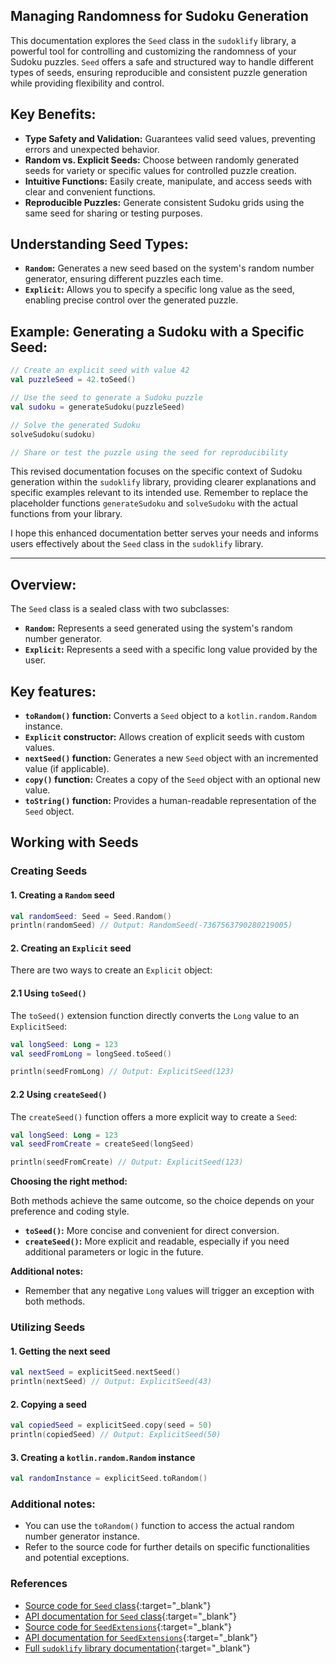 ## Managing Randomness for Sudoku Generation

This documentation explores the `Seed` class in the `sudoklify` library, a powerful tool for
controlling and customizing the randomness of your Sudoku puzzles. `Seed` offers a safe and
structured way to handle different types of seeds, ensuring reproducible and consistent puzzle
generation while providing flexibility and control.

## Key Benefits:

* **Type Safety and Validation:** Guarantees valid seed values, preventing errors and unexpected
  behavior.
* **Random vs. Explicit Seeds:** Choose between randomly generated seeds for variety or specific
  values for controlled puzzle creation.
* **Intuitive Functions:** Easily create, manipulate, and access seeds with clear and convenient
  functions.
* **Reproducible Puzzles:** Generate consistent Sudoku grids using the same seed for sharing or
  testing purposes.

## Understanding Seed Types:

* **`Random`:** Generates a new seed based on the system's random number generator, ensuring
  different puzzles each time.
* **`Explicit`:** Allows you to specify a specific long value as the seed, enabling precise control
  over the generated puzzle.

## Example: Generating a Sudoku with a Specific Seed:

```kotlin
// Create an explicit seed with value 42
val puzzleSeed = 42.toSeed()

// Use the seed to generate a Sudoku puzzle
val sudoku = generateSudoku(puzzleSeed)

// Solve the generated Sudoku
solveSudoku(sudoku)

// Share or test the puzzle using the seed for reproducibility
```

This revised documentation focuses on the specific context of Sudoku generation within
the `sudoklify` library, providing clearer explanations and specific examples relevant to its
intended use. Remember to replace the placeholder functions `generateSudoku` and `solveSudoku` with
the actual functions from your library.

I hope this enhanced documentation better serves your needs and informs users effectively about
the `Seed` class in the `sudoklify` library.


---

## **Overview:**

The `Seed` class is a sealed class with two subclasses:

* **`Random`:** Represents a seed generated using the system's random number generator.
* **`Explicit`:** Represents a seed with a specific long value provided by the user.

## **Key features:**

* **`toRandom()` function:** Converts a `Seed` object to a `kotlin.random.Random` instance.
* **`Explicit` constructor:** Allows creation of explicit seeds with custom values.
* **`nextSeed()` function:** Generates a new `Seed` object with an incremented value (if
  applicable).
* **`copy()` function:** Creates a copy of the `Seed` object with an optional new value.
* **`toString()` function:** Provides a human-readable representation of the `Seed` object.


## **Working with Seeds**

### **Creating Seeds**

#### 1. **Creating a `Random` seed**

```kotlin
val randomSeed: Seed = Seed.Random()
println(randomSeed) // Output: RandomSeed(-7367563790280219005)
```

#### 2. **Creating an `Explicit` seed**

There are two ways to create an `Explicit` object:

#### 2.1 **Using `toSeed()`**

The `toSeed()` extension function directly converts the `Long` value to an `ExplicitSeed`:

```kotlin
val longSeed: Long = 123
val seedFromLong = longSeed.toSeed()

println(seedFromLong) // Output: ExplicitSeed(123)
```

#### 2.2 **Using `createSeed()`**

The `createSeed()` function offers a more explicit way to create a `Seed`:

```kotlin
val longSeed: Long = 123
val seedFromCreate = createSeed(longSeed)

println(seedFromCreate) // Output: ExplicitSeed(123)
```

**Choosing the right method:**

Both methods achieve the same outcome, so the choice depends on your preference and coding style.

* **`toSeed()`:** More concise and convenient for direct conversion.
* **`createSeed()`:** More explicit and readable, especially if you need additional parameters or
  logic in the future.

**Additional notes:**

* Remember that any negative `Long` values will trigger an exception with both methods.

### **Utilizing Seeds**

#### 1. **Getting the next seed**

```kotlin
val nextSeed = explicitSeed.nextSeed()
println(nextSeed) // Output: ExplicitSeed(43)
```

#### 2. **Copying a seed**

```kotlin
val copiedSeed = explicitSeed.copy(seed = 50)
println(copiedSeed) // Output: ExplicitSeed(50)
```

#### 3. **Creating a `kotlin.random.Random` instance**

```kotlin
val randomInstance = explicitSeed.toRandom()
```

### **Additional notes:**

* You can use the `toRandom()` function to access the actual random number generator instance.
* Refer to the source code for further details on specific functionalities and potential exceptions.

### References

* [Source code for `Seed` class](https://github.com/teogor/sudoklify/sudoklify-common/src/main/kotlin/dev/teogor/sudoklify/common/types/Seed.kt){:target="_blank"}
* [API documentation for `Seed` class](../html/sudoklify-common/dev.teogor.sudoklify.common.types/-seed/index.html){:target="_blank"}
* [Source code for `SeedExtensions`](https://github.com/teogor/sudoklify/sudoklify-ktx/src/main/kotlin/dev/teogor/sudoklify/ktx/SeedExtensions.kt){:target="_blank"}
* [API documentation for `SeedExtensions`](../html/sudoklify-ktx/dev.teogor.sudoklify.ktx/index.html){:target="_blank"}
* [Full `sudoklify` library documentation](../html){:target="_blank"}
